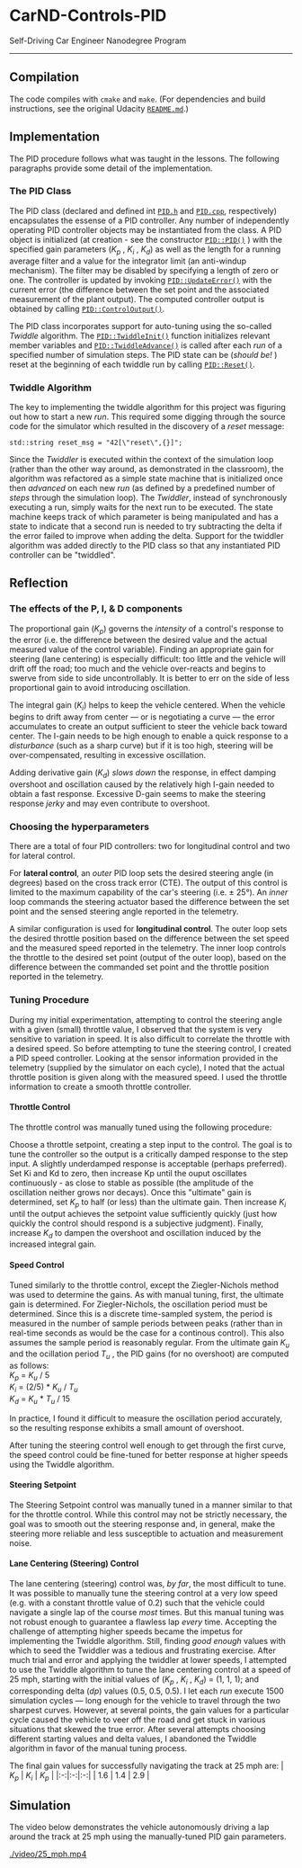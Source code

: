 # CarND-Controls-PID

Self-Driving Car Engineer Nanodegree Program

---

## Compilation

The code compiles with `cmake` and `make`. (For dependencies and build instructions, see the original Udacity [`README.md`](https://github.com/udacity/CarND-PID-Control-Project/blob/master/README.md).)

## Implementation

The PID procedure follows what was taught in the lessons. The following paragraphs provide some detail of the implementation.

### The PID Class

The PID class (declared and defined int [`PID.h`](src/PID.h) and [`PID.cpp`](src/PID.cpp), respectively) encapsulates the essense of a PID controller. Any number of independently operating PID controller objects may be instantiated from the class. A PID object is initialized (at creation - see the constructor [`PID::PID()`](src/pid.cpp#L11) ) with the specified gain parameters (*K<sub>p</sub>* , *K<sub>i</sub>* , *K<sub>d</sub>*) as well as the length for a running average filter and a value for the integrator limit (an anti-windup mechanism). The filter may be disabled by specifying a length of zero or one. The controller is updated by invoking [`PID::UpdateError()`](src/pid.cpp#L91) with the current error (the difference between the set point and the associated measurement of the plant output). The computed controller output is obtained by calling [`PID::ControlOutput()`](src/pid.cpp#L125).

The PID class incorporates support for auto-tuning using the so-called _Twiddle_ algorithm. The [`PID::TwiddleInit()`](src/pid.cpp#L31) function initializes relevant member variables and [`PID::TwiddleAdvance()`](src/pid.cpp#L49) is called after each _run_ of a specified number of simulation steps. The PID state can be (_should be!_ ) reset at the beginning of each twiddle run by calling [`PID::Reset()`](src/pid.cpp#L118).

### Twiddle Algorithm

The key to implementing the twiddle algorithm for this project was figuring out how to start a new _run_. This required some digging through the source code for the simulator which resulted in the discovery of a _reset_ message:

    std::string reset_msg = "42[\"reset\",{}]";

Since the _Twiddler_ is executed within the context of the simulation loop (rather than the other way around, as demonstrated in the classroom), the algorithm was refactored as a simple state machine that is initialized once then _advanced_ on each new _run_ (as defined by a predefined number of _steps_ through the simulation loop). The _Twiddler_, instead of synchronously executing a run, simply waits for the next run to be executed. The state machine keeps track of which parameter is being manipulated and has a state to indicate that a second run is needed to try subtracting the delta if the error failed to improve when adding the delta. Support for the twiddler algorithm was added directly to the PID class so that any instantiated PID controller can be "twiddled".

## Reflection

### The effects of the P, I, & D components

The proportional gain (_K<sub>p</sub>_) governs the _intensity_ of a control's response to the error (i.e. the difference between the desired value and the actual measured value of the control variable). Finding an appropriate gain for steering (lane centering) is especially difficult: too little and the vehicle will drift off the road; too much and the vehicle over-reacts and begins to swerve from side to side uncontrollably. It is better to err on the side of less proportional gain to avoid introducing oscillation.

The integral gain (_K<sub>i</sub>_) helps to keep the vehicle centered. When the vehicle begins to drift away from center &mdash; or is negotiating a curve &mdash; the error accumulates to create an output sufficient to steer the vehicle back toward center. The I-gain needs to be high enough to enable a quick response to a _disturbance_ (such as a sharp curve) but if it is too high, steering will be over-compensated, resulting in excessive oscillation.

Adding derivative gain (_K<sub>d</sub>_) _slows down_ the response, in effect damping overshoot and oscillation caused by the relatively high I-gain needed to obtain a fast response. Excessive D-gain seems to make the steering response _jerky_ and may even contribute to overshoot.

### Choosing the hyperparameters

There are a total of four PID controllers: two for longitudinal control and two for lateral control.

For **lateral control**, an _outer_ PID loop sets the desired steering angle (in degrees) based on the cross track error (CTE). The output of this control is limited to the maximum capability of the car's steering (i.e. &plusmn; 25&deg;). An _inner_ loop commands the steering actuator based the difference between the set point and the sensed steering angle reported in the telemetry.

A similar configuration is used for **longitudinal control**. The outer loop sets the desired throttle position based on the difference between the set speed and the measured speed reported in the telemetry. The inner loop controls the throttle to the desired set point (output of the outer loop), based on the difference between the commanded set point and the throttle position reported in the telemetry.

### Tuning Procedure

During my initial experimentation, attempting to control the steering angle with a given (small) throttle value, I observed that the system is very sensitive to variation in speed. It is also difficult to correlate the throttle with a desired speed. So before attempting to tune the steering control, I created a PID speed controller. Looking at the sensor information provided in the telemetry (supplied by the simulator on each cycle), I noted that the actual throttle position is given along with the measured speed. I used the throttle information to create a smooth throttle controller.

#### Throttle Control

The throttle control was manually tuned using the following procedure:

Choose a throttle setpoint, creating a step input to the control. The goal is to tune the controller so the output is a critically damped response to the step input. A slightly underdamped response is acceptable (perhaps preferred). Set Ki and Kd to zero, then increase Kp until the ouput oscillates continuously - as close to stable as possible (the amplitude of the oscillation neither grows nor decays). Once this "ultimate" gain is determined, set  _K<sub>p</sub>_ to half (or less) than the ultimate gain. Then increase  _K<sub>i</sub>_ until the output achieves the setpoint value sufficiently quickly (just how quickly the control should respond is a subjective judgment). Finally, increase  _K<sub>d</sub>_ to dampen the overshoot and oscillation induced by the increased integral gain.

#### Speed Control

Tuned similarly to the throttle control, except the Ziegler-Nichols method was used to determine the gains. As with manual tuning, first, the ultimate gain is determined. For Ziegler-Nichols, the oscillation period must be determined. Since this is a discrete time-sampled system, the period is measured in the number of sample periods between peaks (rather than in real-time seconds as would be the case for a continous control). This also assumes the sample period is reasonably regular.
From the ultimate gain *K<sub>u</sub>* and the ocillation period *T<sub>u</sub>* , the PID gains (for no overshoot) are computed as follows:  
*K<sub>p</sub>* = *K<sub>u</sub>* / 5  
*K<sub>i</sub>* = (2/5) * *K<sub>u</sub>* / *T<sub>u</sub>*  
*K<sub>d</sub>* = *K<sub>u</sub>* * *T<sub>u</sub>* / 15

In practice, I found it difficult to measure the oscillation period accurately, so the resulting response exhibits a small amount of overshoot.

After tuning the steering control well enough to get through the first curve, the speed control could be fine-tuned for better response at higher speeds using the Twiddle algorithm.

#### Steering Setpoint

The Steering Setpoint control was manually tuned in a manner similar to that for the throttle control. While this control may not be strictly necessary, the goal was to smooth out the steering response and, in general, make the steering more reliable and less susceptible to actuation and measurement noise.

#### Lane Centering (Steering) Control

The lane centering (steering) control was, _by far_, the most difficult to tune. It was possible to manually tune the steering control at a very low speed (e.g. with a constant throttle value of 0.2) such that the vehicle could navigate a single lap of the course _most_ times. But this manual tuning was not robust enough to guarantee a flawless lap _every_ time. Accepting the challenge of attempting higher speeds became the impetus for implementing the Twiddle algorithm. Still, finding _good enough_ values with which to seed the Twiddler was a tedious and frustrating exercise. After much trial and error and applying the twiddler at lower speeds, I attempted to use the Twiddle algorithm to tune the lane centering control at a speed of 25 mph, starting with the initial values of (_K<sub>p</sub>_ , _K<sub>i</sub>_ , _K<sub>d</sub>_) = (1, 1, 1); and corresponding delta (_dp_) values (0.5, 0.5, 0.5). I let each _run_ execute 1500 simulation cycles &mdash; long enough for the vehicle to travel through the two sharpest curves. However, at several points, the gain values for a particular cycle caused the vehicle to veer off the road and get stuck in various situations that skewed the true error. After several attempts choosing different starting values and delta values, I abandoned the Twiddle algorithm in favor of the manual tuning process.

The final gain values for successfully navigating the track at 25 mph are:
| _K<sub>p</sub>_ | _K<sub>i</sub>_ | _K<sub>p</sub>_ |
|:-:|:-:|:-:|
| 1.6 | 1.4 | 2.9 |

## Simulation

The video below demonstrates the vehicle autonomously driving a lap around the track at 25 mph using the manually-tuned PID gain parameters.

[./video/25_mph.mp4](./video/25_mph.mp4)
